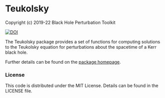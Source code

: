 # Teukolsky

Copyright (c) 2019-22 Black Hole Perturbation Toolkit

[![DOI](https://zenodo.org/badge/96558973.svg)](https://zenodo.org/badge/latestdoi/96558973)

The Teukolsky package provides a set of functions for computing solutions
to the Teukolsky equation for perturbations about the spacetime of a Kerr
black hole.

Further details can be found on the [package homepage](https://bhptoolkit.org/Teukolsky).

### License

This code is distributed under the MIT License. Details can
be found in the LICENSE file.
